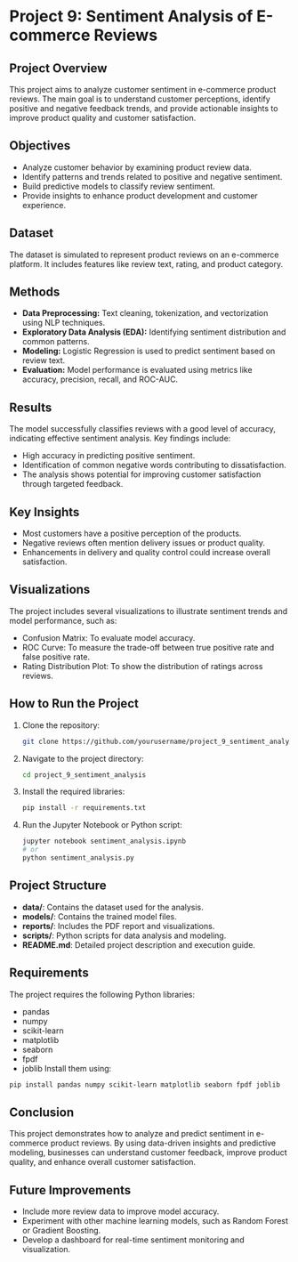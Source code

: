 # Project 9: Sentiment Analysis of E-commerce Reviews

## Project Overview
This project aims to analyze customer sentiment in e-commerce product reviews. The main goal is to understand customer perceptions, identify positive and negative feedback trends, and provide actionable insights to improve product quality and customer satisfaction.

## Objectives
- Analyze customer behavior by examining product review data.
- Identify patterns and trends related to positive and negative sentiment.
- Build predictive models to classify review sentiment.
- Provide insights to enhance product development and customer experience.

## Dataset
The dataset is simulated to represent product reviews on an e-commerce platform. It includes features like review text, rating, and product category.

## Methods
- **Data Preprocessing:** Text cleaning, tokenization, and vectorization using NLP techniques.
- **Exploratory Data Analysis (EDA):** Identifying sentiment distribution and common patterns.
- **Modeling:** Logistic Regression is used to predict sentiment based on review text.
- **Evaluation:** Model performance is evaluated using metrics like accuracy, precision, recall, and ROC-AUC.

## Results
The model successfully classifies reviews with a good level of accuracy, indicating effective sentiment analysis. Key findings include:
- High accuracy in predicting positive sentiment.
- Identification of common negative words contributing to dissatisfaction.
- The analysis shows potential for improving customer satisfaction through targeted feedback.

## Key Insights
- Most customers have a positive perception of the products.
- Negative reviews often mention delivery issues or product quality.
- Enhancements in delivery and quality control could increase overall satisfaction.

## Visualizations
The project includes several visualizations to illustrate sentiment trends and model performance, such as:
- Confusion Matrix: To evaluate model accuracy.
- ROC Curve: To measure the trade-off between true positive rate and false positive rate.
- Rating Distribution Plot: To show the distribution of ratings across reviews.

## How to Run the Project
1. Clone the repository:
   ```bash
   git clone https://github.com/yourusername/project_9_sentiment_analysis.git
   ```
2. Navigate to the project directory:
   ```bash
   cd project_9_sentiment_analysis
   ```
3. Install the required libraries:
   ```bash
   pip install -r requirements.txt
   ```
4. Run the Jupyter Notebook or Python script:
   ```bash
   jupyter notebook sentiment_analysis.ipynb
   # or
   python sentiment_analysis.py
   ```

## Project Structure
- **data/**: Contains the dataset used for the analysis.
- **models/**: Contains the trained model files.
- **reports/**: Includes the PDF report and visualizations.
- **scripts/**: Python scripts for data analysis and modeling.
- **README.md**: Detailed project description and execution guide.

## Requirements
The project requires the following Python libraries:
- pandas
- numpy
- scikit-learn
- matplotlib
- seaborn
- fpdf
- joblib
Install them using:
```bash
pip install pandas numpy scikit-learn matplotlib seaborn fpdf joblib
```

## Conclusion
This project demonstrates how to analyze and predict sentiment in e-commerce product reviews. By using data-driven insights and predictive modeling, businesses can understand customer feedback, improve product quality, and enhance overall customer satisfaction.

## Future Improvements
- Include more review data to improve model accuracy.
- Experiment with other machine learning models, such as Random Forest or Gradient Boosting.
- Develop a dashboard for real-time sentiment monitoring and visualization.

